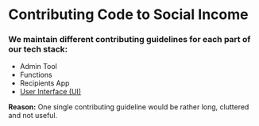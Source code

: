 # Contributing Code to Social Income

### We maintain different contributing guidelines for each part of our tech stack:

- Admin Tool
- Functions
- Recipients App
- [User Interface (UI)](https://github.com/socialincome-san/public/blob/main/ui/CONTRIBUTION.md)

**Reason:** One single contributing guideline would be rather long,
cluttered and not useful.
